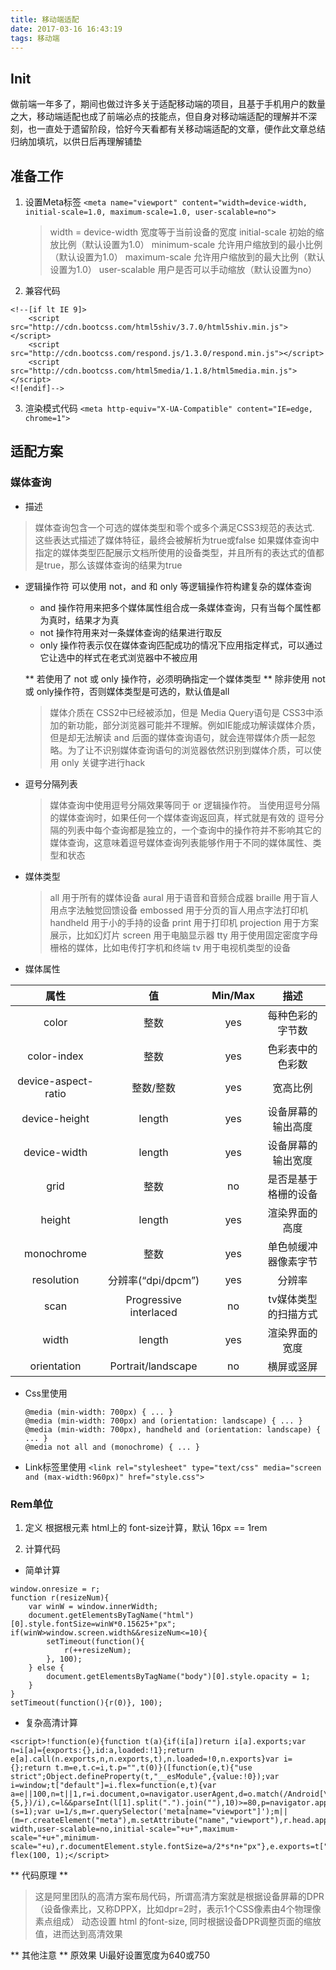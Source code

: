 ```yaml
---
title: 移动端适配
date: 2017-03-16 16:43:19
tags: 移动端
---
```


## Init

做前端一年多了，期间也做过许多关于适配移动端的项目，且基于手机用户的数量之大，移动端适配也成了前端必点的技能点，但自身对移动端适配的理解并不深刻，也一直处于遗留阶段，恰好今天看都有关移动端适配的文章，便作此文章总结归纳加填坑，以供日后再理解铺垫

## 准备工作

1. 设置Meta标签
    `<meta name="viewport" content="width=device-width, initial-scale=1.0, maximum-scale=1.0, user-scalable=no">`
    > width = device-width   宽度等于当前设备的宽度
    > initial-scale          初始的缩放比例（默认设置为1.0）
    > minimum-scale          允许用户缩放到的最小比例（默认设置为1.0）
    > maximum-scale          允许用户缩放到的最大比例（默认设置为1.0）
    > user-scalable          用户是否可以手动缩放（默认设置为no）

2. 兼容代码 
```
<!--[if lt IE 9]>
    <script src="http://cdn.bootcss.com/html5shiv/3.7.0/html5shiv.min.js"></script>
    <script src="http://cdn.bootcss.com/respond.js/1.3.0/respond.min.js"></script>
    <script src="http://cdn.bootcss.com/html5media/1.1.8/html5media.min.js"></script>
<![endif]-->
```

3. 渲染模式代码
`<meta http-equiv="X-UA-Compatible" content="IE=edge, chrome=1">`

## 适配方案

### 媒体查询

- 描述
> 媒体查询包含一个可选的媒体类型和零个或多个满足CSS3规范的表达式. 
> 这些表达式描述了媒体特征，最终会被解析为true或false
> 如果媒体查询中指定的媒体类型匹配展示文档所使用的设备类型，并且所有的表达式的值都是true，那么该媒体查询的结果为true

- 逻辑操作符
    可以使用 not，and 和 only 等逻辑操作符构建复杂的媒体查询

    - and 操作符用来把多个媒体属性组合成一条媒体查询，只有当每个属性都为真时，结果才为真
    - not 操作符用来对一条媒体查询的结果进行取反
    - only 操作符表示仅在媒体查询匹配成功的情况下应用指定样式，可以通过它让选中的样式在老式浏览器中不被应用

    ** 若使用了 not 或 only 操作符，必须明确指定一个媒体类型 **
    除非使用 not或 only操作符，否则媒体类型是可选的，默认值是all

    > 媒体介质在 CSS2中已经被添加，但是 Media Query语句是 CSS3中添加的新功能，部分浏览器可能并不理解。例如IE能成功解读媒体介质，但是却无法解读 and 后面的媒体查询语句，就会连带媒体介质一起忽略。为了让不识别媒体查询语句的浏览器依然识别到媒体介质，可以使用 only 关键字进行hack

- 逗号分隔列表

    > 媒体查询中使用逗号分隔效果等同于 or 逻辑操作符。
    > 当使用逗号分隔的媒体查询时，如果任何一个媒体查询返回真，样式就是有效的
    > 逗号分隔的列表中每个查询都是独立的，一个查询中的操作符并不影响其它的媒体查询，这意味着逗号媒体查询列表能够作用于不同的媒体属性、类型和状态

- 媒体类型

    > all          用于所有的媒体设备
    > aural        用于语音和音频合成器
    > braille      用于盲人用点字法触觉回馈设备
    > embossed     用于分页的盲人用点字法打印机
    > handheld     用于小的手持的设备
    > print        用于打印机
    > projection   用于方案展示，比如幻灯片
    > screen       用于电脑显示器
    > tty          用于使用固定密度字母栅格的媒体，比如电传打字机和终端
    > tv           用于电视机类型的设备

- 媒体属性

|属性               |值                    |Min/Max|描述                 |
|:-----------------:|:--------------------:|:-----:|:-------------------:|
|color              |整数                  |yes    |每种色彩的字节数     |
|color-index        |整数                  |yes    |色彩表中的色彩数     |
|device-aspect-ratio|整数/整数             |yes    |宽高比例             |
|device-height      |length                |yes    |设备屏幕的输出高度   |
|device-width       |length                |yes    |设备屏幕的输出宽度   |
|grid               |整数                  |no     |是否是基于格栅的设备 |
|height             |length                |yes    |渲染界面的高度       |
|monochrome         |整数                  |yes    |单色帧缓冲器像素字节 |
|resolution         |分辨率(“dpi/dpcm”)    |yes    |分辨率               |
|scan               |Progressive interlaced|no     |tv媒体类型的扫描方式 |
|width              |length                |yes    |渲染界面的宽度       |
|orientation        |Portrait/landscape    |no     |横屏或竖屏           |


- Css里使用
    ```
    @media (min-width: 700px) { ... }
    @media (min-width: 700px) and (orientation: landscape) { ... }
    @media (min-width: 700px), handheld and (orientation: landscape) { ... }
    @media not all and (monochrome) { ... }
    ```

- Link标签里使用
    `<link rel="stylesheet" type="text/css" media="screen and (max-width:960px)" href="style.css">`

### Rem单位

1. 定义
根据根元素 html上的 font-size计算，默认 16px == 1rem

1. 计算代码

- 简单计算
```
window.onresize = r; 
function r(resizeNum){ 
    var winW = window.innerWidth; 
    document.getElementsByTagName("html")[0].style.fontSize=winW*0.15625+"px"; if(winW>window.screen.width&&resizeNum<=10){
        setTimeout(function(){
            r(++resizeNum); 
        }, 100); 
    } else {
        document.getElementsByTagName("body")[0].style.opacity = 1; 
    } 
} 
setTimeout(function(){r(0)}, 100);
```

- 复杂高清计算
```
<script>!function(e){function t(a){if(i[a])return i[a].exports;var n=i[a]={exports:{},id:a,loaded:!1};return e[a].call(n.exports,n,n.exports,t),n.loaded=!0,n.exports}var i={};return t.m=e,t.c=i,t.p="",t(0)}([function(e,t){"use strict";Object.defineProperty(t,"__esModule",{value:!0});var i=window;t["default"]=i.flex=function(e,t){var a=e||100,n=t||1,r=i.document,o=navigator.userAgent,d=o.match(/Android[\S\s]+AppleWebkit\/(\d{3})/i),l=o.match(/U3\/((\d+|\.){5,})/i),c=l&&parseInt(l[1].split(".").join(""),10)>=80,p=navigator.appVersion.match(/(iphone|ipad|ipod)/gi),s=i.devicePixelRatio||1;p||d&&d[1]>534||c||(s=1);var u=1/s,m=r.querySelector('meta[name="viewport"]');m||(m=r.createElement("meta"),m.setAttribute("name","viewport"),r.head.appendChild(m)),m.setAttribute("content","width=device-width,user-scalable=no,initial-scale="+u+",maximum-scale="+u+",minimum-scale="+u),r.documentElement.style.fontSize=a/2*s*n+"px"},e.exports=t["default"]}]);  flex(100, 1);</script>
```

** 代码原理 **
> 这是阿里团队的高清方案布局代码，所谓高清方案就是根据设备屏幕的DPR（设备像素比，又称DPPX，比如dpr=2时，表示1个CSS像素由4个物理像素点组成） 动态设置 html 的font-size, 同时根据设备DPR调整页面的缩放值，进而达到高清效果

** 其他注意 **
原效果 Ui最好设置宽度为640或750

